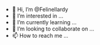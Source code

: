 - 👋 Hi, I’m @Felinellardy
- 👀 I’m interested in ...
- 🌱 I’m currently learning ...
- 💞️ I’m looking to collaborate on ...
- 📫 How to reach me ...

<!---
Felinellardy/Felinellardy is a ✨ special ✨ repository because its `README.md` (this file) appears on your GitHub profile.
You can click the Preview link to take a look at your changes.
--->
